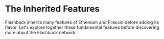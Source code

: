 # The Inherited Features

Flashback inherits many features of Ethereum and Filecoin before adding its flavor. Let's explore together these fundamental features before discovering more about the Flashback network.
